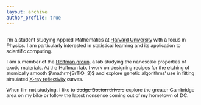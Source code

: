```yaml
---
layout: archive
author_profile: true
---
```


<div style="overflow: hidden; font-size: 95%; font-family: Helvetica, sans-serif">
  <p>I'm a student studying Applied Mathematics at <a href="https://www.seas.harvard.edu/programs/applied-mathematics">Harvard University</a> with a focus in Physics. I am particularly interested in statistical learning and its application to scientific computing.</p>
  <p>I am a member of the <a href="http://hoffman.physics.harvard.edu/">Hoffman group</a>, a lab studying the nanoscale properties of exotic materials. At the Hoffman lab, I work on designing recipes for the etching of atomically smooth $\mathrm{SrTiO_3}$ and explore genetic algorithms' use in fitting simulated <a href="https://en.wikipedia.org/wiki/X-ray_reflectivity">X-ray reflectivity</a> curves.</p>

<p>When I'm not studying, I like to <s style="text-decoration: line-through;">dodge Boston drivers</s> explore the greater Cambridge area on my bike or follow the latest nonsense coming out of my hometown of DC.</p>


</div>